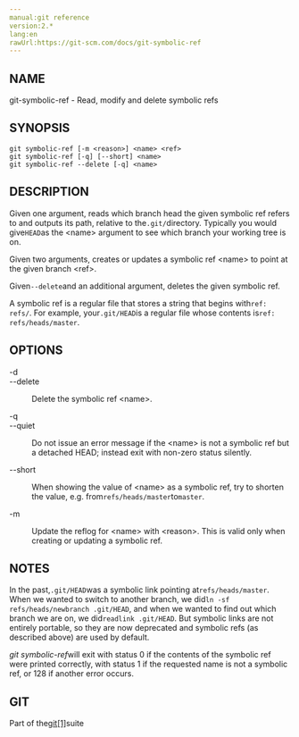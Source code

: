 ```yaml
---
manual:git reference
version:2.*
lang:en
rawUrl:https://git-scm.com/docs/git-symbolic-ref
---
```



## NAME<a name="_name"></a>


git-symbolic-ref - Read, modify and delete symbolic refs





## SYNOPSIS<a name="_synopsis"></a>

```
git symbolic-ref [-m <reason>] <name> <ref>
git symbolic-ref [-q] [--short] <name>
git symbolic-ref --delete [-q] <name>
```




## DESCRIPTION<a name="_description"></a>


Given one argument, reads which branch head the given symbolic ref refers to and outputs its path, relative to the`.git/`directory. Typically you would give`HEAD`as the &lt;name&gt; argument to see which branch your working tree is on.




Given two arguments, creates or updates a symbolic ref &lt;name&gt; to point at the given branch &lt;ref&gt;.




Given`--delete`and an additional argument, deletes the given symbolic ref.




A symbolic ref is a regular file that stores a string that begins with`ref: refs/`. For example, your`.git/HEAD`is a regular file whose contents is`ref: refs/heads/master`.





## OPTIONS<a name="_options"></a>
<dl><dt id='git-symbolic-ref--d'>-d</dt><dt id='git-symbolic-ref---delete'>--delete</dt><dd>

Delete the symbolic ref &lt;name&gt;.

</dd><dt id='git-symbolic-ref--q'>-q</dt><dt id='git-symbolic-ref---quiet'>--quiet</dt><dd>

Do not issue an error message if the &lt;name&gt; is not a symbolic ref but a detached HEAD; instead exit with non-zero status silently.

</dd><dt id='git-symbolic-ref---short'>--short</dt><dd>

When showing the value of &lt;name&gt; as a symbolic ref, try to shorten the value, e.g. from`refs/heads/master`to`master`.

</dd><dt id='git-symbolic-ref--m'>-m</dt><dd>

Update the reflog for &lt;name&gt; with &lt;reason&gt;. This is valid only when creating or updating a symbolic ref.

</dd></dl>



## NOTES<a name="_notes"></a>


In the past,`.git/HEAD`was a symbolic link pointing at`refs/heads/master`. When we wanted to switch to another branch, we did`ln -sf refs/heads/newbranch .git/HEAD`, and when we wanted to find out which branch we are on, we did`readlink .git/HEAD`. But symbolic links are not entirely portable, so they are now deprecated and symbolic refs (as described above) are used by default.




<em>git symbolic-ref</em>will exit with status 0 if the contents of the symbolic ref were printed correctly, with status 1 if the requested name is not a symbolic ref, or 128 if another error occurs.





## GIT<a name="_git"></a>


Part of the[git[1]](%2248  "")suite





